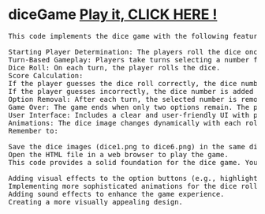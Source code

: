 # diceGame <a href="https://versoftly.github.io/diceGame/">Play it, CLICK HERE !</a>
<pre>
This code implements the dice game with the following features:

Starting Player Determination: The players roll the dice once at the beginning. The player with the higher roll starts.
Turn-Based Gameplay: Players take turns selecting a number from 1 to 6.
Dice Roll: On each turn, the player rolls the dice.
Score Calculation:
If the player guesses the dice roll correctly, the dice number is added to their score.
If the player guesses incorrectly, the dice number is added to the opponent's score.
Option Removal: After each turn, the selected number is removed from the available options.
Game Over: The game ends when only two options remain. The player with the higher score wins.
User Interface: Includes a clear and user-friendly UI with player scores, dice image, option buttons, and turn indicator.
Animations: The dice image changes dynamically with each roll, providing visual feedback.
Remember to:

Save the dice images (dice1.png to dice6.png) in the same directory as the HTML file.
Open the HTML file in a web browser to play the game.
This code provides a solid foundation for the dice game. You can further enhance it by:

Adding visual effects to the option buttons (e.g., highlighting the selected option).
Implementing more sophisticated animations for the dice roll.
Adding sound effects to enhance the game experience.
Creating a more visually appealing design.
</pre>

